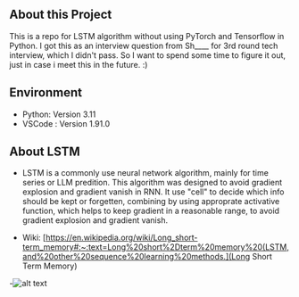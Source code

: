 ## About this Project

This is a repo for LSTM algorithm without using PyTorch and Tensorflow in Python.
I got this as an interview question from Sh____ for 3rd round tech interview, which I didn't pass.
So I want to spend some time to figure it out, just in case i meet this in the future. :)

## Environment

- Python: Version 3.11
- VSCode : Version 1.91.0

## About LSTM

- LSTM is a commonly use neural network algorithm, mainly for time series or LLM predition. This algorithm was designed to avoid gradient explosion and gradient vanish in RNN. It use "cell" to decide which info should be kept or forgetten, combining by using approprate activative function, which helps to keep gradient in a reasonable range, to avoid gradient explosion and gradient vanish.

- Wiki: [https://en.wikipedia.org/wiki/Long_short-term_memory#:~:text=Long%20short%2Dterm%20memory%20(LSTM,and%20other%20sequence%20learning%20methods.](Long Short Term Memory)

-![alt text](./lstm.png)
